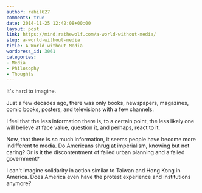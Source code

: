 ```yaml
---
author: rahil627
comments: true
date: 2014-11-25 12:42:08+00:00
layout: post
link: https://mind.rathewolf.com/a-world-without-media/
slug: a-world-without-media
title: A World without Media
wordpress_id: 3061
categories:
- Media
- Philosophy
- Thoughts
---
```


It's hard to imagine.

Just a few decades ago, there was only books, newspapers, magazines, comic books, posters, and televisions with a few channels.

I feel that the less information there is, to a certain point, the less likely one will believe at face value, question it, and perhaps, react to it.

Now, that there is so much information, it seems people have become more indifferent to media. Do Americans shrug at imperialism, knowing but not caring? Or is it the discontentment of failed urban planning and a failed government?

I can't imagine solidarity in action similar to Taiwan and Hong Kong in America. Does America even have the protest experience and institutions anymore?
